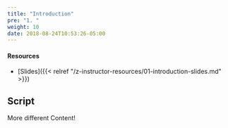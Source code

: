 ```yaml
---
title: "Introduction"
pre: "1. "
weight: 10
date: 2018-08-24T10:53:26-05:00
---
```


#### Resources

* [Slides]({{< relref "/z-instructor-resources/01-introduction-slides.md" >}})

## Script

More different Content!
